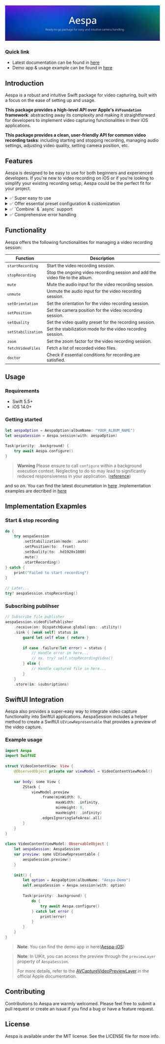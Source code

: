 ![Aespa. Ready-to-go package for easy and intuitive camera handling](Assets/header.jpg)

### Quick link
- Latest documentation can be found in [here](https://enebin.github.io/Aespa/documentation/aespa/)
- Demo app & usage example can be found in [here](https://github.com/enebin/Aespa-iOS/tree/main/Aespa-iOS)

## Introduction
Aespa is a robust and intuitive Swift package for video capturing, built with a focus on the ease of setting up and usage. 

**This package provides a high-level API over Apple's `AVFoundation` framework**: abstracting away its complexity and making it straightforward for developers to implement video capturing functionalities in their iOS applications.

**This package provides a clean, user-friendly API for common video recording tasks**: including starting and stopping recording, managing audio settings, adjusting video quality, setting camera position, etc.


## Features
Aespa is designed to be easy to use for both beginners and experienced developers.  If you're new to video recording on iOS or if you're looking to simplify your existing recording setup, Aespa could be the perfect fit for your project.

<details>
<summary> ✅ Super easy to use </summary>

*Before*
``` mermaid
graph LR
User --> RP["Permission Request"]
RP -- "Granted" --> AS["AVCaptureSession"]
AS -- "Connect" --> AI["AVCaptureVideoInput"]
AS -- "Connect" --> AIA["AVCaptureAudioInput"]
AS -- "Add" --> FO["AVCaptureFileOutput"]
FO --> PHCollectionListChangeRequest
```
**Aespa**
``` mermaid
graph LR
   User --"AespaOption"--> Aespa --"Aespa.configure()"--> Session
```

- Aespa provides an accessible API that abstracts the complexity of `AVFoundation`, allowing you to manage video capturing tasks with ease.

</details>

<details>
<summary> ✅ Offer essential preset configuration & customization </summary>

``` mermaid
graph TD
AS["AespaSession"]
AS --> RV["Recording a new video"]
AS --> Se["Change zoom, video quailty, camera position, ..."]
AS --> AV["Set options like stabilization, orientation ,..."]
AS --> D["Fetching asset files"]
```
- With Aespa, you can readily adjust a variety of settings. 
- For a higher degree of customization, it also supports the creation of custom tunings for the recording session, offering flexible control over your recording needs.

</details>

<details>
<summary> ✅ `Combine` & `async` support </summary>

``` mermaid
graph LR;
    A[Session update] -->|Trigger| B[previewLayerPublisher, ...]
    B -->|React to Changes| C[Subscribers]

		E[Background Thread] --Async--> F["Configure session"] --Finish--> A
```
- Aespa's API leverages Swift's latest concurrency model to provide asynchronous functions, ensuring smooth and efficient execution of tasks.
- Additionally, it is built with `Combine` in mind, enabling you to handle updates such as video output and preview layer  reactively using publishers and subscribers.

</details>

<details>
<summary> ✅ Comprehensive error handling </summary>

- The package provides comprehensive error handling, allowing you to build robust applications with minimal effort.

</details>

## Functionality
Aespa offers the following functionalities for managing a video recording session:


| Function                     | Description                                       |
|------------------------------|---------------------------------------------------|
| `startRecording`               | Start the video recording session.                  |
| `stopRecording`                | Stop the ongoing video recording session and add the video file to the album. |
| `mute`                         | Mute the audio input for the video recording session. |
| `unmute`                       | Unmute the audio input for the video recording session. |
| `setOrientation`               | Set the orientation for the video recording session. |
| `setPosition`                  | Set the camera position for the video recording session. |
| `setQuality`                   | Set the video quality preset for the recording session. |
| `setStabilization`             | Set the stabilization mode for the video recording session. |
| `zoom`                         | Set the zoom factor for the video recording session. |
| `fetchVideoFiles`              | Fetch a list of recorded video files.             |
| `doctor`                       | Check if essential conditions for recording are satisfied. |

## Usage
### Requirements
- Swift 5.5+
- iOS 14.0+

### Getting started
``` Swift
let aespaOption = AespaOption(albumName: "YOUR_ALBUM_NAME")
let aespaSession = Aespa.session(with: aespaOption)

Task(priority: .background) {
    try await Aespa.configure()
}
```
> **Warning**
> Please ensure to call `configure` within a background execution context. Neglecting to do so may lead to significantly reduced responsiveness in your application. ([reference](https://developer.apple.com/documentation/avfoundation/avcapturesession/1388185-startrunning))


and so on. You can find the latest documetation in [here](https://enebin.github.io/Aespa/documentation/aespa/)
.Implementation examples are decribed in [here](##Implementation-Exapmles)


## Implementation Exapmles
### Start & stop recording
``` Swift
do {
    try aespaSession
        .setStabilization(mode: .auto)
        .setPosition(to: .front)
        .setQuality(to: .hd1920x1080)
        .mute()
        .startRecording()
} catch {
    print("Failed to start recording")
}

// Later...
try? aespaSession.stopRecording()

```

### Subscribing publihser
``` Swift 
// Subscribe file publisher 
aespaSession.videoFilePublisher
    .receive(on: DispatchQueue.global(qos: .utility))
    .sink { [weak self] status in
        guard let self else { return }
        
        if case .failure(let error) = status {
            // Handle error in here...
            // ex. try? self.stopRecordingVideo()
        } else {
            // Handle captured file in here...
        }
    }
    .store(in: &subsriptions)
```

## SwiftUI Integration

Aespa also provides a super-easy way to integrate video capture functionality into SwiftUI applications. AespaSession includes a helper method to create a SwiftUI `UIViewRepresentable` that provides a preview of the video capture.

### Example usage

```swift
import Aespa
import SwiftUI

struct VideoContentView: View {
    @ObservedObject private var viewModel = VideoContentViewModel()
    
    var body: some View {
        ZStack {
            viewModel.preview
                .frame(minWidth: 0,
                       maxWidth: .infinity,
                       minHeight: 0,
                       maxHeight: .infinity)
                .edgesIgnoringSafeArea(.all)
        }
    }
}

class VideoContentViewModel: ObservableObject {
    let aespaSession: AespaSession
    var preview: some UIViewRepresentable {
        aespaSession.preview()
    }
    
    init() {
        let option = AespaOption(albumName: "Aespa-Demo")
        self.aespaSession = Aespa.session(with: option)
        
        Task(priority: .background) {
            do {
                try await Aespa.configure()
            } catch let error {
                print(error)
            }
        }
    }
}
```
> **Note**: You can find the demo app in here([Aespa-iOS](https://github.com/enebin/Aespa-iOS))

> **Note**: In UIKit, you can access the preview through the `previewLayer` property of `AespaSession`. 
> 
> For more details, refer to the [AVCaptureVideoPreviewLayer](https://developer.apple.com/documentation/avfoundation/avcapturevideopreviewlayer).in the official Apple documentation.

## Contributing
Contributions to Aespa are warmly welcomed. Please feel free to submit a pull request or create an issue if you find a bug or have a feature request.

## License
Aespa is available under the MIT license. See the LICENSE file for more info.
